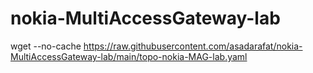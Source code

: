 # nokia-MultiAccessGateway-lab

wget --no-cache https://raw.githubusercontent.com/asadarafat/nokia-MultiAccessGateway-lab/main/topo-nokia-MAG-lab.yaml

